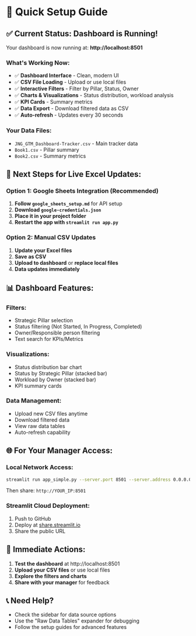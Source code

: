# 🚀 Quick Setup Guide

## ✅ **Current Status: Dashboard is Running!**

Your dashboard is now running at: **http://localhost:8501**

### **What's Working Now:**
- ✅ **Dashboard Interface** - Clean, modern UI
- ✅ **CSV File Loading** - Upload or use local files
- ✅ **Interactive Filters** - Filter by Pillar, Status, Owner
- ✅ **Charts & Visualizations** - Status distribution, workload analysis
- ✅ **KPI Cards** - Summary metrics
- ✅ **Data Export** - Download filtered data as CSV
- ✅ **Auto-refresh** - Updates every 30 seconds

### **Your Data Files:**
- `JNG_GTM_Dashboard-Tracker.csv` - Main tracker data
- `Book1.csv` - Pillar summary
- `Book2.csv` - Summary metrics

## 🔄 **Next Steps for Live Excel Updates:**

### **Option 1: Google Sheets Integration (Recommended)**
1. **Follow `google_sheets_setup.md`** for API setup
2. **Download `google-credentials.json`**
3. **Place it in your project folder**
4. **Restart the app with `streamlit run app.py`**

### **Option 2: Manual CSV Updates**
1. **Update your Excel files**
2. **Save as CSV**
3. **Upload to dashboard** or **replace local files**
4. **Data updates immediately**

## 📊 **Dashboard Features:**

### **Filters:**
- Strategic Pillar selection
- Status filtering (Not Started, In Progress, Completed)
- Owner/Responsible person filtering
- Text search for KPIs/Metrics

### **Visualizations:**
- Status distribution bar chart
- Status by Strategic Pillar (stacked bar)
- Workload by Owner (stacked bar)
- KPI summary cards

### **Data Management:**
- Upload new CSV files anytime
- Download filtered data
- View raw data tables
- Auto-refresh capability

## 🌐 **For Your Manager Access:**

### **Local Network Access:**
```bash
streamlit run app_simple.py --server.port 8501 --server.address 0.0.0.0
```
Then share: `http://YOUR_IP:8501`

### **Streamlit Cloud Deployment:**
1. Push to GitHub
2. Deploy at [share.streamlit.io](https://share.streamlit.io)
3. Share the public URL

## 🎯 **Immediate Actions:**
1. **Test the dashboard** at http://localhost:8501
2. **Upload your CSV files** or use local files
3. **Explore the filters and charts**
4. **Share with your manager** for feedback

## 📞 **Need Help?**
- Check the sidebar for data source options
- Use the "Raw Data Tables" expander for debugging
- Follow the setup guides for advanced features
